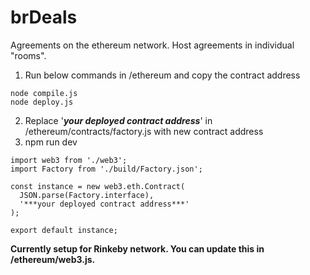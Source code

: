 # brDeals

Agreements on the ethereum network.
Host agreements in individual "rooms". 

1. Run below commands in /ethereum and copy the contract address
```
node compile.js
node deploy.js
```
2. Replace '***your deployed contract address***' in /ethereum/contracts/factory.js with new contract address
3. npm run dev

```
import web3 from './web3';
import Factory from './build/Factory.json';

const instance = new web3.eth.Contract(
  JSON.parse(Factory.interface),
  '***your deployed contract address***'
);

export default instance;
```

**Currently setup for Rinkeby network. You can update this in /ethereum/web3.js.**
